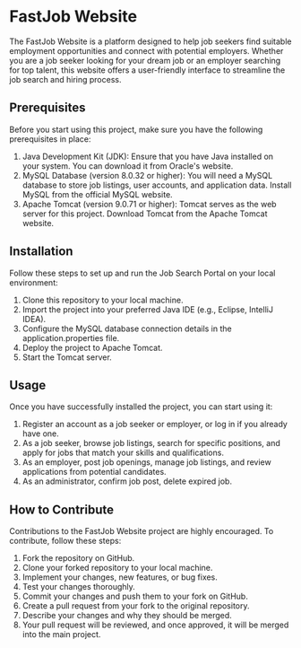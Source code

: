 # FastJob Website
The FastJob Website is a platform designed to help job seekers find suitable employment opportunities and connect with potential employers. Whether you are a job seeker looking for your dream job or an employer searching for top talent, this website offers a user-friendly interface to streamline the job search and hiring process.

## Prerequisites
Before you start using this project, make sure you have the following prerequisites in place:
1. Java Development Kit (JDK): Ensure that you have Java installed on your system. You can download it from Oracle's website.
2. MySQL Database (version 8.0.32 or higher): You will need a MySQL database to store job listings, user accounts, and application data. Install MySQL from the official MySQL website.
3. Apache Tomcat (version 9.0.71 or higher): Tomcat serves as the web server for this project. Download Tomcat from the Apache Tomcat website.

## Installation
Follow these steps to set up and run the Job Search Portal on your local environment:
1. Clone this repository to your local machine.
2. Import the project into your preferred Java IDE (e.g., Eclipse, IntelliJ IDEA).
3. Configure the MySQL database connection details in the application.properties file.
4. Deploy the project to Apache Tomcat.
5. Start the Tomcat server.

## Usage
Once you have successfully installed the project, you can start using it:
1. Register an account as a job seeker or employer, or log in if you already have one.
2. As a job seeker, browse job listings, search for specific positions, and apply for jobs that match your skills and qualifications.
3. As an employer, post job openings, manage job listings, and review applications from potential candidates.
4. As an administrator, confirm job post, delete expired job.

## How to Contribute
Contributions to the FastJob Website project are highly encouraged. To contribute, follow these steps:
1. Fork the repository on GitHub.
2. Clone your forked repository to your local machine.
3. Implement your changes, new features, or bug fixes.
4. Test your changes thoroughly.
5. Commit your changes and push them to your fork on GitHub.
6. Create a pull request from your fork to the original repository.
7. Describe your changes and why they should be merged.
8. Your pull request will be reviewed, and once approved, it will be merged into the main project.
